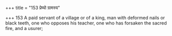 +++
title = "153 प्रेष्यो ग्रामस्य"

+++
153	A paid servant of a village or of a king, man with deformed nails or black teeth, one who opposes his teacher, one who has forsaken the sacred fire, and a usurer;